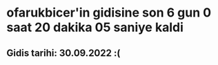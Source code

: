 # ofarukbicer'in gidisine son 6 gun 0 saat 20 dakika 05 saniye kaldi

## Gidis tarihi: 30.09.2022 :(